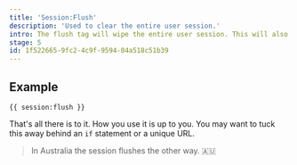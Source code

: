 ```yaml
---
title: 'Session:Flush'
description: 'Used to clear the entire user session.'
intro: The flush tag will wipe the entire user session. This will also sign a user out if they're signed in.
stage: 5
id: 1f522665-9fc2-4c9f-9594-04a518c51b39
---
```

## Example

```
{{ session:flush }}
```

That's all there is to it. How you use it is up to you. You may want to tuck this away behind an `if` statement or a unique URL.

> In Australia the session flushes the other way. 🇦🇺
